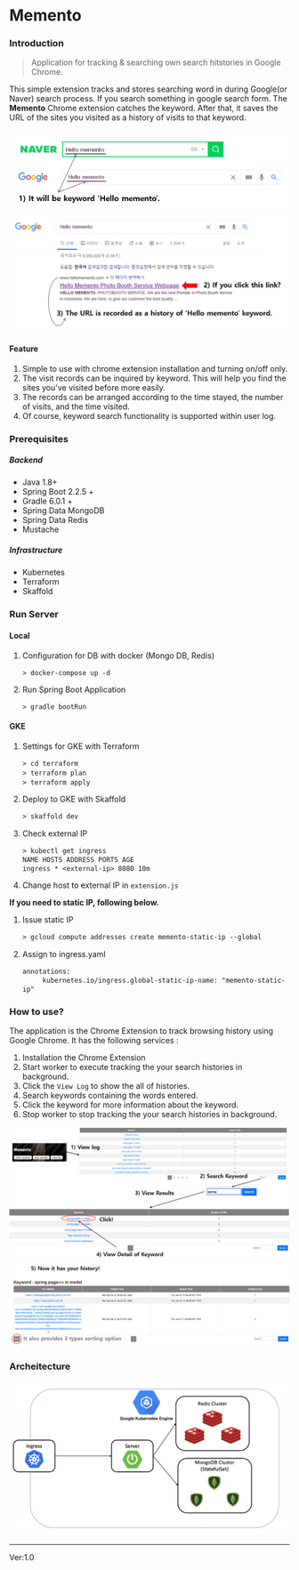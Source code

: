 # Memento

### Introduction

> Application for tracking & searching own search hitstories in Google Chrome.

This simple extension tracks and stores searching word in during Google(or Naver) search process.
If you search something in google search form. The **Memento** Chrome extension catches the keyword. After that, it saves the URL of the sites you visited as a history of visits to that keyword.

![](./readmeimg/Description1.png)
![](./readmeimg/Description2.png)

#### Feature

1. Simple to use with chrome extension installation and turning on/off only.
2. The visit records can be inquired by keyword. This will help you find the sites you've visited before more easily.
3. The records can be arranged according to the time stayed, the number of visits, and the time visited.
4. Of course, keyword search functionality is supported within user log.

### Prerequisites

##### Backend
- Java 1.8+
- Spring Boot 2.2.5 +
- Gradle 6.0.1 +
- Spring Data MongoDB
- Spring Data Redis
- Mustache

##### Infrastructure
- Kubernetes
- Terraform
- Skaffold

### Run Server
#### Local

1. Configuration for DB with docker (Mongo DB, Redis)
    ```
    > docker-compose up -d
    ```
2. Run Spring Boot Application
    ```
    > gradle bootRun
    ```

#### GKE
1. Settings for GKE with Terraform
    ```asp
    > cd terraform
    > terraform plan
    > terraform apply
    ```

2. Deploy to GKE with Skaffold
    ```asp
    > skaffold dev
    ```

3. Check external IP
    ```
    > kubectl get ingress
    NAME HOSTS ADDRESS PORTS AGE
    ingress * <external-ip> 8080 10m
    ```

4. Change host to external IP in `extension.js`


**If you need to static IP, following below.**
   1. Issue static IP
        ```asp
        > gcloud compute addresses create memento-static-ip --global
        ```
  
   2. Assign to ingress.yaml
        ```
        annotations:
             kubernetes.io/ingress.global-static-ip-name: "memento-static-ip"
        ```
  
### How to use?

The application is the Chrome Extension to track browsing history using Google Chrome. It has the following services :

1.  Installation the Chrome Extension
2. Start worker to execute tracking the your search histories in background.
3. Click the  `View Log` to show the all of histories.
4. Search keywords containing the words entered.
5. Click the keyword for more information about the keyword.
6. Stop worker to stop tracking the your search histories in background.

![](./readmeimg/Description3.png)
![](./readmeimg/Description4.png)

### Archeitecture

![](./readmeimg/Archeitecture.png)

---
Ver:1.0